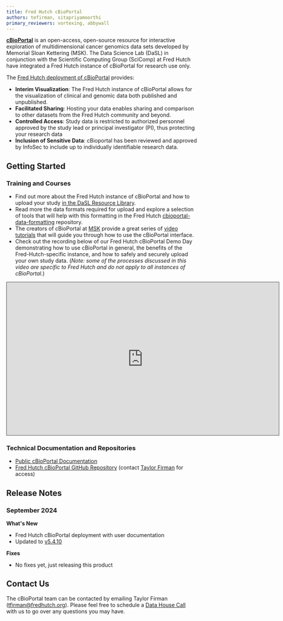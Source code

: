 ```yaml
---
title: Fred Hutch cBioPortal
authors: tefirman, sitapriyamoorthi
primary_reviewers: vortexing, abbywall
---
```


[**cBioPortal**](https://www.cbioportal.org/) is an open-access, open-source resource for interactive exploration of multidimensional cancer genomics data sets developed by Memorial Sloan Kettering (MSK). The Data Science Lab (DaSL) in conjunction with the Scientific Computing Group (SciComp) at Fred Hutch have integrated a Fred Hutch instance of cBioPortal for research use only. 

The [Fred Hutch deployment of cBioPortal](https://cbioportal.fredhutch.org/) provides:

- **Interim Visualization**: The Fred Hutch instance of cBioPortal allows for the visualization of clinical and genomic data both published and unpublished.
- **Facilitated Sharing**: Hosting your data enables sharing and comparison to other datasets from the Fred Hutch community and beyond.
- **Controlled Access**: Study data is restricted to authorized personnel approved by the study lead or principal investigator (PI), thus protecting your research data
- **Inclusion of Sensitive Data**: cBioportal has been reviewed and approved by InfoSec to include up to individually identifiable research data. 


## Getting Started

### Training and Courses
- Find out more about the Fred Hutch instance of cBioPortal and how to upload your study [in the DaSL Resource Library](/dasldemos/fh-cbio-intro/).
- Read more the data formats required for upload and explore a selection of tools that will help with this formatting in the Fred Hutch [cbioportal-data-formatting](https://github.com/FredHutch/cbioportal-data-formatting) repository.
- The creators of cBioPortal at [MSK](https://docs.cbioportal.org/about-us/) provide a great series of [video tutorials](https://www.youtube.com/@cbioportal) that will guide you through how to use the cBioPortal interface.
- Check out the recording below of our Fred Hutch cBioPortal Demo Day demonstrating how to use cBioPortal in general, the benefits of the Fred-Hutch-specific instance, and how to safely and securely upload your own study data. (_Note: some of the processes discussed in this video are specific to Fred Hutch and do not apply to all instances of cBioPortal._)

<iframe src="https://fredhutch.hosted.panopto.com/Panopto/Pages/Embed.aspx?id=1e1ae5d3-8b2f-4be7-acc6-b2290121babc&autoplay=false&offerviewer=true&showtitle=true&showbrand=true&captions=false&interactivity=all" height="405" width="720" style="border: 1px solid #464646;" allowfullscreen allow="autoplay" aria-label="Panopto Embedded Video Player" aria-description="FredHutchcBioPortalDemoDay_111424" ></iframe>


### Technical Documentation and Repositories
- [Public cBioPortal Documentation](https://docs.cbioportal.org/)
- [Fred Hutch cBioPortal GitHub Repository](https://github.com/FredHutch/cbioportal-fredhutch-automation) (contact [Taylor Firman](mailto:tfirman@fredhutch.org) for access)

## Release Notes

### September 2024
**What's New**

- Fred Hutch cBioPortal deployment with user documentation
- Updated to [v5.4.10](https://github.com/cBioPortal/cbioportal/releases/tag/v5.4.10)

**Fixes**

- No fixes yet, just releasing this product

## Contact Us
The cBioPortal team can be contacted by emailing Taylor Firman ([tfirman@fredhutch.org](mailto:tfirman@fredhutch.org)). Please feel free to schedule a [Data House Call](https://calendly.com/data-house-calls/resources) with us to go over any questions you may have.


